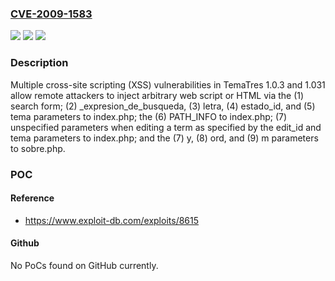 ### [CVE-2009-1583](https://cve.mitre.org/cgi-bin/cvename.cgi?name=CVE-2009-1583)
![](https://img.shields.io/static/v1?label=Product&message=n%2Fa&color=blue)
![](https://img.shields.io/static/v1?label=Version&message=n%2Fa&color=blue)
![](https://img.shields.io/static/v1?label=Vulnerability&message=n%2Fa&color=brighgreen)

### Description

Multiple cross-site scripting (XSS) vulnerabilities in TemaTres 1.0.3 and 1.031 allow remote attackers to inject arbitrary web script or HTML via the (1) search form; (2) _expresion_de_busqueda, (3) letra, (4) estado_id, and (5) tema parameters to index.php; the (6) PATH_INFO to index.php; (7) unspecified parameters when editing a term as specified by the edit_id and tema parameters to index.php; and the (7) y, (8) ord, and (9) m parameters to sobre.php.

### POC

#### Reference
- https://www.exploit-db.com/exploits/8615

#### Github
No PoCs found on GitHub currently.

